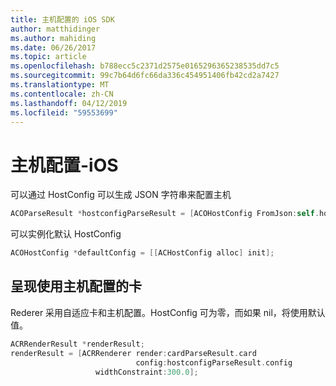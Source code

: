 ```yaml
---
title: 主机配置的 iOS SDK
author: matthidinger
ms.author: mahiding
ms.date: 06/26/2017
ms.topic: article
ms.openlocfilehash: b788ecc5c2371d2575e0165296365238535dd7c5
ms.sourcegitcommit: 99c7b64d6fc66da336c454951406fb42cd2a7427
ms.translationtype: MT
ms.contentlocale: zh-CN
ms.lasthandoff: 04/12/2019
ms.locfileid: "59553699"
---
```

# <a name="host-config---ios"></a>主机配置-iOS

可以通过 HostConfig 可以生成 JSON 字符串来配置主机

```objective-c
ACOParseResult *hostconfigParseResult = [ACOHostConfig FromJson:self.hostconfig];
```

可以实例化默认 HostConfig

```objective-c
ACOHostConfig *defaultConfig = [[ACHostConfig alloc] init];
```

## <a name="render-a-card-using-host-config"></a>呈现使用主机配置的卡

Rederer 采用自适应卡和主机配置。HostConfig 可为零，而如果 nil，将使用默认值。

```objective-c
ACRRenderResult *renderResult;
renderResult = [ACRRenderer render:cardParseResult.card
                            config:hostconfigParseResult.config
                   widthConstraint:300.0];
```